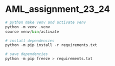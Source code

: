 # AML_assignment_23_24

```python
# python make venv and activate venv
python -m venv .venv
source venv/bin/activate

# install dependencies
python -m pip install -r requirements.txt

# save dependencies
python -m pip freeze > requirements.txt
```
